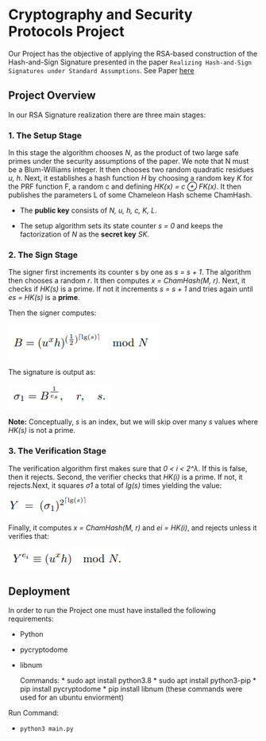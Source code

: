 # Cryptography and Security Protocols Project
Our Project has the objective of applying the RSA-based construction of the Hash-and-Sign Signature presented in the paper ```Realizing Hash-and-Sign Signatures under Standard Assumptions```. See Paper [here](docs/2009-028.pdf)
## Project Overview
In our RSA Signature realization there are three main stages:
### 1. The Setup Stage
In this stage the algorithm chooses _N_, as the product of two large safe primes under the security assumptions of the paper. We note that N must
be a Blum-Williams integer. It then chooses two random quadratic residues _u, h_. Next, it establishes a hash function _H_ by choosing a random key _K_ for the PRF
function F, a random c and defining _HK(x) = c ⊕ FK(x)_. It then publishes the parameters L of some Chameleon Hash scheme ChamHash. 

* The **public key** consists of _N, u, h, c, K, L_.

* The setup algorithm sets its state counter
_s = 0_ and keeps the factorization of _N_ as the **secret key** _SK_.
### 2. The Sign Stage
The signer first increments its counter s by one as _s = s + 1_. The
algorithm then chooses a random _r_. It then computes _x = ChamHash(M, r)_. Next, it checks if _HK(s)_ is a prime. If not it
increments _s = s + 1_ and tries again until _es = HK(s)_ is a **prime**. 

Then the signer computes:

![img.png](imgs/img.png)

The signature is output as:

![img_1.png](imgs/img_1.png)

**Note:** Conceptually, _s_ is an index, but we will skip over many _s_ values where _HK(s)_ is not a prime.
### 3. The Verification Stage
The verification algorithm first makes sure that _0 < i < 2^λ_. If this
is false, then it rejects.
Second, the verifier checks that _HK(i)_ is a prime. If not, it rejects.Next, it squares _σ1_ a total of _lg(s)_ times yielding the value:

![img_2.png](imgs/img_2.png)

Finally, it computes _x = ChamHash(M, r)_ and _ei = HK(i)_, and rejects unless it verifies that:

![img_3.png](imgs/img_3.png)

## Deployment
In order to run the Project one must have installed the following requirements:
* Python
* pycryptodome
* libnum
    

    Commands:
        * sudo apt install python3.8
        * sudo apt install python3-pip
        * pip install pycryptodome
        * pip install libnum
          (these commands were used for an ubuntu enviorment)

Run Command: 
* ```python3 main.py ```

